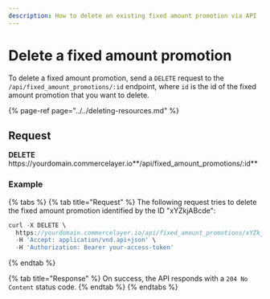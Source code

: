 ```yaml
---
description: How to delete an existing fixed amount promotion via API
---
```


# Delete a fixed amount promotion

To delete a fixed amount promotion, send a `DELETE` request to the `/api/fixed_amount_promotions/:id` endpoint, where `id` is the id of the fixed amount promotion that you want to delete.

{% page-ref page="../../deleting-resources.md" %}

## Request

**DELETE** https://<i></i>yourdomain.commercelayer.io**/api/fixed_amount_promotions/:id**

### Example

{% tabs %}
{% tab title="Request" %}
The following request tries to delete the fixed amount promotion identified by the ID "xYZkjABcde":

```javascript
curl -X DELETE \
  https://yourdomain.commercelayer.io/api/fixed_amount_promotions/xYZkjABcde \
  -H 'Accept: application/vnd.api+json' \
  -H 'Authorization: Bearer your-access-token'
```
{% endtab %}

{% tab title="Response" %}
On success, the API responds with a `204 No Content` status code.
{% endtab %}
{% endtabs %}

